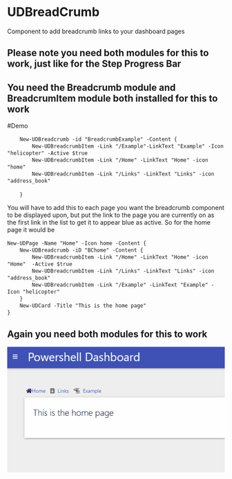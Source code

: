 # UDBreadCrumb
Component to add breadcrumb links to your dashboard pages

## Please note you need both modules for this to work, just like for the Step Progress Bar

## You need the Breadcrumb module and BreadcrumItem module both installed for this to work

#Demo 
```
    New-UDBreadcrumb -id "BreadcrumbExample" -Content {
        New-UDBreadcrumbItem -Link "/Example"-LinkText "Example" -Icon "helicopter" -Active $true
        New-UDBreadcrumbItem -Link "/Home" -LinkText "Home" -icon "home"
        New-UDBreadcrumbItem -Link "/Links" -LinkText "Links" -icon "address_book"

    }
```

You will have to add this to each page you want the breadcrumb component to be displayed upon, but put the link to the page you are currently on as the first link in the list to get it to appear blue as active.  So for the home page it would be
```
New-UDPage -Name "Home" -Icon home -Content {
    New-UDBreadcrumb -iD "BChome" -Content {
        New-UDBreadcrumbItem -Link "/Home" -LinkText "Home" -icon "Home"  -Active $true
        New-UDBreadcrumbItem -Link "/Links" -LinkText "Links" -icon "address_book"
        New-UDBreadcrumbItem -Link "/Example" -LinkText "Example" -Icon "helicopter"
    }
    New-UDCard -Title "This is the home page"
}
```

## Again you need both modules for this to work
![placeholder](https://github.com/psDevUK/UDBreadCrumb/blob/main/Breadcrumb.gif?raw=true "Simple Demo")
